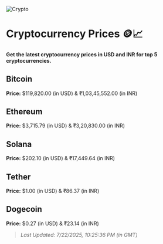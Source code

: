 
![Crypto](https://www.techguide.com.au/wp-content/uploads/2020/11/crypto3.jpeg)

# Cryptocurrency Prices 🪙📈

#### Get the latest cryptocurrency prices in USD and INR for top 5 cryptocurrencies.

## Bitcoin

**Price:** $119,820.00 (in USD) & ₹1,03,45,552.00 (in INR)

## Ethereum

**Price:** $3,715.79 (in USD) & ₹3,20,830.00 (in INR)

## Solana

**Price:** $202.10 (in USD) & ₹17,449.64 (in INR)

## Tether

**Price:** $1.00 (in USD) & ₹86.37 (in INR)

## Dogecoin

**Price:** $0.27 (in USD) & ₹23.14 (in INR)

> _Last Updated: 7/22/2025, 10:25:36 PM (in GMT)_
